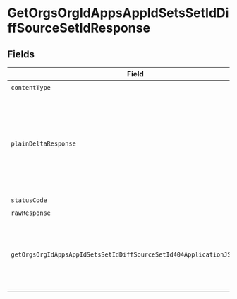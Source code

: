 # GetOrgsOrgIdAppsAppIdSetsSetIdDiffSourceSetIdResponse


## Fields

| Field                                                                                                 | Type                                                                                                  | Required                                                                                              | Description                                                                                           |
| ----------------------------------------------------------------------------------------------------- | ----------------------------------------------------------------------------------------------------- | ----------------------------------------------------------------------------------------------------- | ----------------------------------------------------------------------------------------------------- |
| `contentType`                                                                                         | *string*                                                                                              | :heavy_check_mark:                                                                                    | N/A                                                                                                   |
| `plainDeltaResponse`                                                                                  | [shared.PlainDeltaResponse](../../models/shared/plaindeltaresponse.md)                                | :heavy_minus_sign:                                                                                    | A Deployment Delta which if applied to the Set with ID `sourceSetId` gives the Set with ID `setId`.<br/><br/> |
| `statusCode`                                                                                          | *number*                                                                                              | :heavy_check_mark:                                                                                    | N/A                                                                                                   |
| `rawResponse`                                                                                         | [AxiosResponse>](https://axios-http.com/docs/res_schema)                                              | :heavy_minus_sign:                                                                                    | N/A                                                                                                   |
| `getOrgsOrgIdAppsAppIdSetsSetIdDiffSourceSetId404ApplicationJSONString`                               | *string*                                                                                              | :heavy_minus_sign:                                                                                    | No Deployment Set with ID `setId` or `sourceSetId` found in Application.<br/><br/>                    |